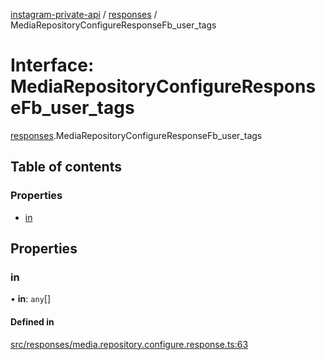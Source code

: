 [instagram-private-api](../../README.md) / [responses](../../modules/responses.md) / MediaRepositoryConfigureResponseFb_user_tags

# Interface: MediaRepositoryConfigureResponseFb\_user\_tags

[responses](../../modules/responses.md).MediaRepositoryConfigureResponseFb_user_tags

## Table of contents

### Properties

- [in](MediaRepositoryConfigureResponseFb_user_tags.md#in)

## Properties

### in

• **in**: `any`[]

#### Defined in

[src/responses/media.repository.configure.response.ts:63](https://github.com/Nerixyz/instagram-private-api/blob/b3351b9/src/responses/media.repository.configure.response.ts#L63)
